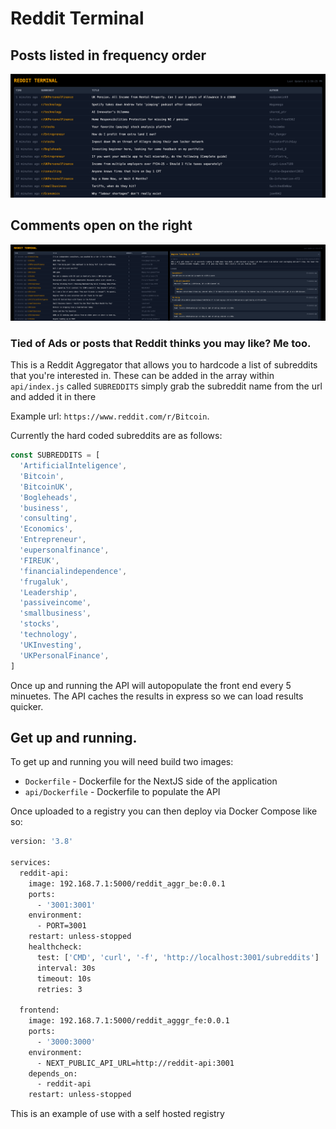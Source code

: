 # Reddit Terminal

## Posts listed in frequency order

![IMAGE](misc/screenshot.png)

## Comments open on the right

![IMAGE](misc/comments.png)

### Tied of Ads or posts that Reddit thinks you may like? Me too.

This is a Reddit Aggregator that allows you to hardcode a list of subreddits that you're interested in. These can be added in the array within `api/index.js` called `SUBREDDITS` simply grab the subreddit name from the url and added it in there

Example url: `https://www.reddit.com/r/Bitcoin`.

Currently the hard coded subreddits are as follows:

```javascript
const SUBREDDITS = [
  'ArtificialInteligence',
  'Bitcoin',
  'BitcoinUK',
  'Bogleheads',
  'business',
  'consulting',
  'Economics',
  'Entrepreneur',
  'eupersonalfinance',
  'FIREUK',
  'financialindependence',
  'frugaluk',
  'Leadership',
  'passiveincome',
  'smallbusiness',
  'stocks',
  'technology',
  'UKInvesting',
  'UKPersonalFinance',
]
```

Once up and running the API will autopopulate the front end every 5 minuetes. The API caches the results in express so we can load results quicker.

## Get up and running.

To get up and running you will need build two images:

- `Dockerfile` - Dockerfile for the NextJS side of the application
- `api/Dockerfile` - Dockerfile to populate the API

Once uploaded to a registry you can then deploy via Docker Compose like so:

```Dockerfile
version: '3.8'

services:
  reddit-api:
    image: 192.168.7.1:5000/reddit_aggr_be:0.0.1
    ports:
      - '3001:3001'
    environment:
      - PORT=3001
    restart: unless-stopped
    healthcheck:
      test: ['CMD', 'curl', '-f', 'http://localhost:3001/subreddits']
      interval: 30s
      timeout: 10s
      retries: 3

  frontend:
    image: 192.168.7.1:5000/reddit_agggr_fe:0.0.1
    ports:
      - '3000:3000'
    environment:
      - NEXT_PUBLIC_API_URL=http://reddit-api:3001
    depends_on:
      - reddit-api
    restart: unless-stopped
```

This is an example of use with a self hosted registry
